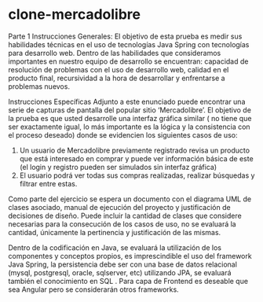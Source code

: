 # clone-mercadolibre

Parte 1
Instrucciones Generales:
El objetivo de esta prueba es medir sus habilidades técnicas en el uso de tecnologías
Java Spring con tecnologías para desarrollo web. 
Dentro de las habilidades que consideramos importantes en nuestro equipo de desarrollo se encuentran: 
capacidad de resolución de problemas con el uso de desarrollo web, calidad en el producto final,
recursividad a la hora de desarrollar y enfrentarse a problemas nuevos.

Instrucciones Específicas
Adjunto a este enunciado puede encontrar una serie de capturas de pantalla del
popular sitio ‘Mercadolibre’. El objetivo de la prueba es que usted desarrolle una
interfaz gráfica similar ( no tiene que ser exactamente igual, lo más importante es la
lógica y la consistencia con el proceso deseado) donde se evidencien los siguientes
casos de uso:

1. Un usuario de Mercadolibre previamente registrado revisa un producto que está
interesado en comprar y puede ver información básica de este (el login y
registro pueden ser simulados sin interfaz gráfica)
2. El usuario podrá ver todas sus compras realizadas, realizar búsquedas y filtrar
entre estas.

Como parte del ejercicio se espera un documento con el diagrama UML de clases
asociado, manual de ejecución del proyecto y justificación de decisiones de diseño.
Puede incluir la cantidad de clases que considere necesarias para la consecución de
los casos de uso, no se evaluará la cantidad, únicamente la pertinencia y justificación
de las mismas.

Dentro de la codificación en Java, se evaluará la utilización de los componentes y
conceptos propios, es imprescindible el uso del framework Java Spring, la persistencia
debe ser con una base de datos relacional (mysql, postgresql, oracle, sqlserver, etc)
utilizando JPA, se evaluará también el conocimiento en SQL . Para capa de Frontend
es deseable que sea Angular pero se considerarán otros frameworks.
